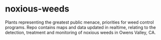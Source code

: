 # noxious-weeds
Plants representing the greatest public menace, priorities for weed control programs. Repo contains maps and data updated in realtime, relating to the detection, treatment and monitoring of noxious weeds in Owens Valley, CA. 
